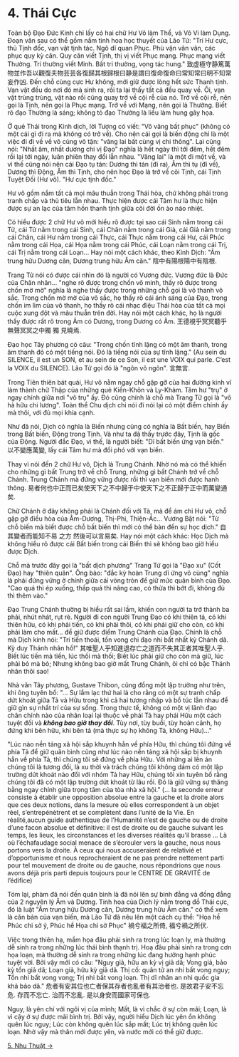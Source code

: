 # 4. Thái Cực

Toàn bộ Đạo Đức Kinh chỉ lấy có hai chữ Hư Vô làm Thể, và Vô Vi làm Dụng. Đoạn 
văn sau có thể gồm nắm tinh hoa học thuyết của Lão Tử: "Trí Hư cực, thủ Tịnh 
đốc, vạn vật tịnh tác. Ngô dĩ quan Phục. Phù vận vân vân, các phục quy kỳ căn. 
Quy căn viết Tịnh, thị vị viết Phục mạng. Phục mạng viết Thường. Tri thường viết 
Minh. Bất tri thường, vọng tác hung."
致虚極守静篤萬物並作吾以觀復夫物芸芸各復歸其根歸根曰静是謂曰復命復命曰常知常曰明不知常妄作凶.
Đến chỗ cùng cực Hư không, mới giữ được lòng hết sức Thanh tịnh. Vạn vật đều do
nơi đó mà sinh ra, rồi ta lại thấy tất cả đều quay về. Ôi, vạn vật trùng trùng,
vật nào rồi cũng quay trở về cội rễ của nó. Trở về cội rễ, nên gọi là Tịnh, nên 
gọi là Phục mạng. Trở về với Mạng, nên gọi là Thường. Biết rõ đạo Thường là 
sáng; không tỏ đạo Thường là liều làm hung gây họa.

Ở quẻ Thái trong Kinh dịch, lời Tượng có viết: "Vô vãng bất phục" (không có một 
cái gì đi ra mà không có trở về). Cho nên cái gọi là biến động chỉ là một việc 
đi đi về về vô cùng vô tận: "vãng lai bất cùng vị chi thông". Lại cũng nói: 
"Nhất âm, nhất dương chi vị Đạo" nghĩa là hết ngày thì tới đêm, hết đêm rồi lại 
tới ngày, luân phiên thay đổi lẫn nhau. "Vãng lai" là một đi một về, và vì thế 
cũng nói nên cái Đạo tụ tán: Dương thì tán (đi ra), Âm thì tụ (đi về), Dương thì 
Động, Âm thì Tịnh, cho nên học Đạo là trở về cõi Tịnh, cái Tịnh Tuyệt Đối (Hư 
vô). "Hư cực tịnh đốc."

Hư vô gồm nắm tất cả mọi mâu thuẫn trong Thái hòa, chứ không phải trong tranh
chấp và thủ tiêu lẫn nhau. Thực hiện được cái Tâm hư là thực hiện được sự an lạc
của tâm hồn thanh tịnh giữa cõi đời ồn ào náo nhiệt.

Có hiểu được 2 chữ Hư vô mới hiểu rõ được tại sao cái Sinh nằm trong cái Tử, cái
Tử nằm trong cái Sinh, cái Chân nằm trong cái Giả, cái Giả nằm trong cái Chân,
cái Hư nằm trong cái Thực, cái Thực nằm trong cái Hư, cái Phúc nằm trong cái
Họa, cái Họa nằm trong cái Phúc, cái Loạn nằm trong cái Trị, cái Trị nằm trong
cái Loạn... Hay nói một cách khác, theo Kinh Dịch: "Âm trung hữu Dương căn,
Dương trung hữu Âm căn." 陰中有陽根陽中有陰根.

Trang Tử nói có được cái nhìn đó là người có Vương đức. Vương đức là Đức của
Chân nhân... "nghe rõ được trong chốn vô minh, thấy rõ được trong chốn mờ mờ"
nghĩa là nghe thấy được trong những chỗ gọi là vô thanh vô sắc. Trong chốn mờ
mờ của vô sắc, họ thấy rõ cái ánh sáng của Đạo, trong chốn im lìm của vô thanh,
họ thấy rõ cái nhạc điệu Thái hòa của tất cả mọi cuộc xung đột và mâu thuẫn trên
đời. Hay nói một cách khác, họ là người thấy được rất rõ trong Âm có Dương,
trong Dương có Âm. 王德視乎冥冥聽乎無聲冥冥之中獨 獨 見曉焉.

Đạo học Tây phương có câu: "Trong chốn tĩnh lặng có một âm thanh, trong âm thanh
đó có một tiếng nói. Đó là tiếng nói của sự tĩnh lặng." (Au sein du SILENCE, il
est un SON, et au sein de ce Son, il est une VOIX qui parle. C’est la VOIX du
SILENCE). Lão Tử gọi đó là "ngôn vô ngôn". 言無言.

Trong Tiên thiên bát quái, Hư vô nằm ngay chỗ gặp gỡ của hai đường kinh vĩ làm
thành chữ Thập của những quẻ Kiền-Khôn và Ly-Khảm. Tâm hư "trụ" ở ngay chính 
giữa nơi "vô trụ" ấy. Đó cũng chính là chỗ mà Trang Tử gọi là "vô hà hữu chi 
lương". Toàn thể Chu dịch chỉ nói đi nói lại có một điểm chính ấy mà thôi, với 
đủ mọi khía cạnh.

Như đã nói, Dịch có nghĩa là Biến nhưng cũng có nghĩa là Bất biến, hay Biến 
trong Bất biến, Động trong Tịnh. Và như ta đã thấy trước đây, Tịnh là gốc của 
Động. Người đắc Đạo, vì thế, là người biết: "Dĩ bất biến ứng vạn biến." 
以不變應萬變, lấy cái Tâm hư mà đối phó với vạn biến.

Thay vì nói đến 2 chữ Hư vô, Dịch là Trung Chánh. Nhờ nó mà có thể khiến cho 
những gì bất Trung trở về chỗ Trung, những gì bất Chánh trở về chỗ Chánh. Trung 
Chánh mà đứng vững được rồi thì vạn biến mới được hanh thông.
易者何也中正而已矣使天下之不中歸于中使天下之不正歸于正中而萬變通矣.

Chữ Chánh ở đây không phải là Chánh đối với Tà, mà để ám chỉ Hư vô, chỗ gặp gỡ
điều hòa của Âm-Dương, Thị-Phi, Thiện-Ác... Vương Bật nói: "Từ chỗ biến mà biết
được chỗ bất biến thì mới có thể bàn đến sự học dịch."
自其變者而能知不易 之方 然後可以言易矣. Hay nói một cách khác: Học Dịch mà không
hiểu rõ được cái Bất biến trong cái Biến thì sẽ không bao giờ hiểu được Dịch.

Chỗ mà trước đây gọi là "bất dịch phương" Trang Tử gọi là "Đạo xu" (Cốt Đạo) hay 
"thiên quân". Ông bảo: "đắc kỳ hoàn Trung dĩ ứng vô cùng" nghĩa là phải đứng 
vững ở chính giữa cái vòng tròn để giữ mức quân bình của Đạo. "Cao quá thì ép 
xuống, thấp quá thì nâng cao, có thừa thì bớt đi, không đủ thì thêm vào."

Đạo Trung Chánh thường bị hiểu rất sai lầm, khiến con người ta trở thành ba
phải, nhút nhát, rụt rè. Người đi con người Trung Đạo có khi thiên tả, có khi
thiên hữu, có khi phải tiến, có khi phải thôi, có khi phải giữ cho còn, có khi
phải làm cho mất... để giữ được điểm Trung Chánh của Đạo. Chính là chỗ mà Dịch
kinh nói: "Tri tiến thoái, tồn vong chi đạo nhi bất nhất kỳ Chánh dã. Kỳ duy
Thánh nhân hồ!" 其唯聖人乎知進退存亡之道而不失其正者其唯聖人乎. Biết lúc tiến mà 
tiến, lúc thối mà thối; Biết lúc phải giữ cho còn mà giữ, lúc phải bỏ mà bỏ; 
Nhưng không bao giờ mất Trung Chánh, ôi chỉ có bậc Thánh nhân thôi sao!

Nhà văn Tây phương, Gustave Thibon, cũng đồng một lập trường như trên, khi ông
tuyên bố: "... Sự lầm lạc thứ hai là cho rằng có một sự tranh chấp dứt khoát
giữa Tả và Hữu trong khi cả hai tương nhập và bổ túc lẫn nhau để giữ gìn sự nhất
trí của sự sống. Trong thực tế, không có một vị lãnh đạo chân chính nào của nhân
loại lại thuộc về phái Tả hay phái Hữu một cách tuyệt đối và ***không bao giờ 
thay đổi***. Tùy nơi, tùy buổi, tùy hoàn cảnh, họ đứng khi bên hữu, khi bên tả 
(mà thực sự họ không Tả, không Hữu)..."

"Lúc nào nền tảng xã hội sắp khuynh hẳn về phía Hữu, thì chúng tôi đứng về phía 
Tả để giữ quân bình cũng như lúc nào nền tảng xã hội sắp bị khuynh hẳn về phía 
Tả, thì chúng tôi sẽ đứng về phía Hữu. Với những ai lên án chúng tôi là tương 
đối, là xu thời và trách chúng tôi không dám có một lập trường dứt khoát nào đối 
với nhóm Tả hay Hữu, chúng tôi xin tuyên bố rằng chúng tôi đã có một lập trường 
dứt khoát từ lâu rồi. Đó là giữ vững sự thăng bằng ngay chính giữa trọng tâm của 
tòa nhà xã hội." (... la seconde erreur consiste à établir une opposition 
absolue entre la gauche et la droite alors que ces deux notions, dans la mesure 
où elles correspondent à un objet réel, s’entrepénètrent et se complètent dans 
l’unité de la Vie. En réalité,aucun guide authentique de l’Humanité n’est de 
gauche ou de droite d’une facon absolue et définitive: il est de droite ou de 
gauche suivant les temps, les lieux, les circonstances et les diverses réalités 
qu’il brasse ... Là où l’échafaudage social menace de s’écrouler vers la 
gauche, nous nous portons vers la droite. À ceux qui nous accuseraient de 
relativié et d’opportunisme et nous reprocheraient de ne pas prendre nettement 
parti pour tel mouvement de droite ou de gauche, nous répondrions que nous 
avons déjà pris parti depuis toujours pour le CENTRE DE GRAVITÉ de l’édifice)

Tóm lại, phàm đã nói đến quân bình là đã nói lên sự bình đẳng và đồng đẳng của 2
nguyên lý Âm và Dương. Tinh hoa của Dịch lý nằm trong đồ Thái cực, đó là luật
"Âm trung hữu Dương căn, Dương trung hữu Âm căn." có thể xem là căn bản của vạn
biến, mà Lão Tử đã nêu lên một cách cụ thể: "Họa hề Phúc chi sở ỷ, Phúc hề Họa
chi sở Phục" 禍兮福之所倚, 福兮禍之所伏.

Việc trong thiên hạ, mầm họa đâu phải sinh ra trong lúc loạn ly, mà thường dễ
sinh ra trong những lúc thái bình thạnh trị. Hoạ đâu phải sinh ra trong cơn họa
loạn, mà thường dễ sinh ra trong những lúc đang hưởng hạnh phúc tuyệt vời. Bởi
vậy mới có câu: "Nguy giả, hữu an kỳ vị giả dã; Vong giả, bảo kỳ tồn giả dã;
Loạn giả, hữu kỳ giả dã. Thị cố: quân tử an nhi bất vong nguy; Tồn nhi bất vong
vong; Trị nhi bất vong loạn. Thị dĩ nhân an nhi quốc gia khả bảo dã."
危者有安其位也亡者保其存者也亂者有其治者也. 是故君子安不忘危. 存而不忘亡. 治而不忘亂.
是以身安而國家可保也.

Nguy, là yên chí với ngôi vị của mình; Mất, là vì chắc ở sự còn mãi; Loạn, là vì
cậy ở sự được mãi bình trị. Bởi vậy, người hiểu Dịch lúc yên ổn không quên lúc
nguy; Lúc còn không quên lúc sắp mất; Lúc trị không quên lúc loạn. Nhờ vậy mà
thân mới được yên, và nước mới có thể giữ được.

[5. Nhu Thuật &rarr;](https://github.com/thaicuc/tinh-hoa-dao-hoc/blob/master/contents/05-nhu-thuat.md)
